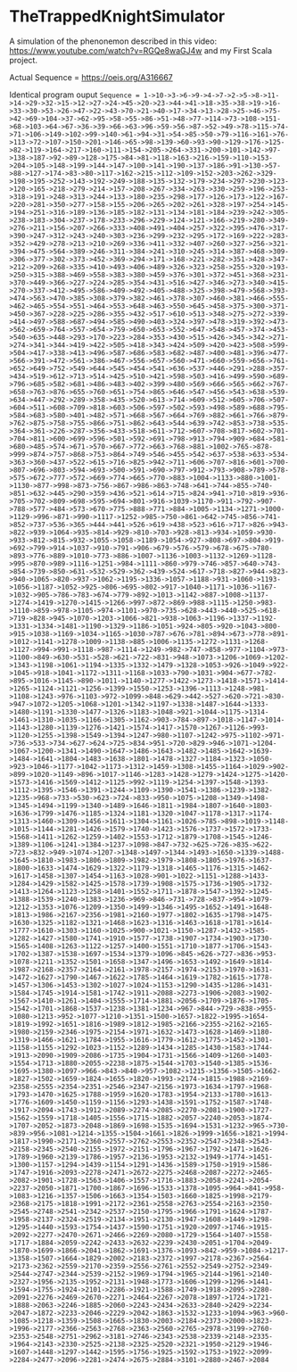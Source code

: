 # TheTrappedKnightSimulator
A simulation of the phenonemon described in this video: https://www.youtube.com/watch?v=RGQe8waGJ4w and my First Scala project.

Actual Sequence = https://oeis.org/A316667

Identical program ouput `Sequence = 1->10->3->6->9->4->7->2->5->8->11->14->29->32->15->12->27->24->45->20->23->44->41->18->35->38->19->16->33->30->53->26->47->22->43->70->21->40->17->34->13->28->25->46->75->42->69->104->37->62->95->58->55->86->51->48->77->114->73->108->151->68->103->64->67->36->39->66->63->96->59->56->87->52->49->78->115->74->71->106->149->102->99->140->61->94->31->54->85->50->79->116->161->76->113->72->107->150->201->146->65->98->139->60->93->90->129->176->125->82->119->164->217->160->111->154->205->264->331->200->101->142->97->138->187->92->89->128->175->84->81->118->163->216->159->110->153->204->105->148->199->144->147->100->141->190->137->186->91->130->57->88->127->174->83->80->117->162->215->112->109->152->203->262->329->198->195->252->143->192->249->188->135->132->179->234->297->230->123->120->165->218->279->214->157->208->267->334->263->330->259->196->253->318->191->248->313->244->133->180->235->298->177->126->173->122->167->220->281->350->277->158->155->206->265->202->261->328->197->254->145->194->251->316->189->136->185->182->131->134->181->184->239->242->305->238->183->304->237->178->233->296->229->124->121->166->219->280->349->276->211->156->207->266->333->408->491->404->257->322->395->476->317->390->247->312->243->240->303->236->299->232->295->172->169->222->283->352->429->278->213->210->269->336->411->332->407->260->327->256->321->394->475->564->389->246->311->384->241->310->245->314->387->468->309->306->377->302->373->452->369->294->171->168->221->282->351->428->347->212->209->268->335->410->493->406->489->326->323->258->255->320->193->250->315->388->469->558->383->380->459->376->301->372->451->368->231->370->449->366->227->224->285->354->431->516->427->346->273->340->415->270->337->412->495->586->409->492->405->488->325->398->479->568->393->474->563->470->385->308->379->382->461->378->307->460->381->466->555->462->465->554->551->464->553->648->463->550->645->458->375->300->371->450->367->228->225->286->355->432->517->610->513->348->275->272->339->414->497->588->687->494->585->490->403->324->397->478->319->392->473->562->659->764->557->654->759->650->653->552->647->548->457->374->453->540->635->448->293->170->223->284->353->430->515->426->345->342->271->274->341->344->419->422->505->418->343->424->509->420->423->508->599->504->417->338->413->496->587->686->583->682->487->400->481->396->477->566->391->472->561->386->467->556->657->560->471->660->559->656->761->652->649->752->549->644->545->454->541->636->537->446->291->288->357->434->519->612->713->514->425->510->421->598->503->416->499->590->689->796->685->582->681->486->483->402->399->480->569->666->565->662->767->658->763->876->655->760->651->754->865->646->547->456->543->638->539->634->447->292->289->358->435->520->613->714->609->512->605->706->507->604->511->608->709->818->603->506->597->502->593->498->589->688->795->584->683->580->401->482->571->668->567->664->769->882->661->766->879->762->875->758->755->866->751->862->643->544->639->742->853->738->535->364->361->226->287->356->433->518->611->712->607->708->817->602->701->704->811->600->699->596->501->592->691->798->913->794->909->684->581->680->485->574->671->570->667->772->663->768->881->1002->765->878->999->874->757->868->753->864->749->546->455->542->637->538->633->534->363->360->437->522->615->716->825->942->711->606->707->816->601->700->807->696->803->594->693->500->591->690->797->912->793->908->789->578->575->672->777->572->669->774->665->770->883->1004->1133->880->1001->1130->877->998->873->756->867->986->863->748->641->744->855->740->851->632->445->290->359->436->521->614->715->824->941->710->819->936->705->702->809->698->595->694->801->916->1039->1170->911->792->907->788->577->484->573->670->775->888->771->884->1005->1134->1271->1000->1129->996->871->990->1117->1252->985->750->861->642->745->856->741->852->737->536->365->444->441->526->619->438->523->616->717->826->943->822->939->1064->935->814->929->810->703->928->813->934->1059->930->933->812->815->932->1055->1058->1189->1054->927->808->697->804->919->692->799->914->1037->910->791->906->679->576->579->678->675->780->893->776->889->1010->773->886->1007->1136->1003->1132->1269->1128->995->870->989->1116->1251->984->1111->860->979->746->857->640->743->854->739->850->631->532->529->362->439->524->617->718->827->944->823->940->1065->820->937->1062->1195->1336->1057->1188->931->1060->1193->1056->1187->1052->925->806->695->802->917->1040->1171->1036->1167->1032->905->786->783->674->779->892->1013->1142->887->1008->1137->1274->1419->1270->1415->1266->997->872->869->988->1115->1250->983->1110->859->978->1105->974->1101->970->735->628->443->440->525->618->719->828->945->1070->1203->1066->821->938->1063->1196->1337->1192->1331->1334->1481->1190->1329->1186->1051->924->805->920->1043->800->915->1038->1169->1034->1165->1030->787->676->781->894->673->778->891->1012->1141->1278->1009->1138->885->1006->1135->1272->1131->1268->1127->994->991->1118->987->1114->1249->982->747->858->977->1104->973->1100->849->630->531->528->621->722->831->948->1073->1206->1069->1202->1343->1198->1061->1194->1335->1332->1479->1328->1053->926->1049->922->1045->918->1041->1172->1311->1168->1033->790->1031->904->677->782->895->1016->1145->890->1011->1140->1277->1422->1273->1418->1571->1414->1265->1124->1121->1256->1399->1550->1253->1396->1113->1248->981->1108->1243->976->1103->972->1099->848->629->442->527->620->721->830->947->1072->1205->1068->1201->1342->1197->1338->1487->1644->1333->1480->1191->1330->1477->1326->1183->1048->921->1044->1175->1314->1461->1310->1035->1166->1305->1162->903->784->897->1018->1147->1014->1143->1280->1139->1276->1421->1574->1417->1570->1267->1126->993->1120->1255->1398->1549->1394->1247->980->1107->1242->975->1102->971->736->533->734->627->624->725->834->951->720->829->946->1071->1204->1067->1200->1341->1490->1647->1486->1643->1482->1485->1642->1639->1484->1641->1804->1483->1638->1801->1478->1327->1184->1323->1050->923->1046->1177->1042->1173->1312->1459->1308->1455->1164->1029->902->899->1020->1149->896->1017->1146->1283->1428->1279->1424->1275->1420->1573->1416->1569->1412->1125->992->1119->1254->1397->1548->1393->1112->1395->1546->1391->1244->1109->1390->1541->1386->1239->1382->1235->968->733->530->623->724->833->950->1075->1208->1349->1498->1345->1494->1199->1340->1489->1646->1811->1984->1807->1640->1803->1636->1799->1476->1185->1324->1181->1320->1047->1178->1317->1174->1313->1460->1309->1456->1611->1304->1161->1026->785->898->1019->1148->1015->1144->1281->1426->1579->1740->1423->1576->1737->1572->1733->1568->1411->1262->1259->1402->1553->1712->1879->1708->1545->1246->1389->1106->1241->1384->1237->1098->847->732->625->726->835->622->723->832->949->1074->1207->1348->1497->1344->1493->1650->1339->1488->1645->1810->1983->1806->1809->1982->1979->1808->1805->1976->1637->1800->1633->1474->1629->1322->1179->1318->1465->1176->1315->1462->1617->1458->1307->1454->1163->1028->901->1022->1151->1288->1433->1284->1429->1582->1425->1578->1739->1908->1575->1736->1905->1732->1413->1264->1123->1258->1401->1552->1711->1878->1547->1392->1245->1388->1539->1240->1383->1236->969->846->731->728->837->954->1079->1212->1353->1076->1209->1350->1499->1346->1495->1652->1491->1648->1813->1986->2167->2356->1981->2160->1977->1802->1635->1798->1475->1630->1325->1182->1321->1468->1623->1316->1463->1618->1781->1614->1777->1610->1303->1160->1025->900->1021->1150->1287->1432->1585->1282->1427->1580->1741->1910->1577->1738->1907->1734->1903->1730->1565->1408->1263->1122->1257->1400->1551->1710->1877->1706->1543->1702->1387->1538->1697->1534->1379->1096->845->626->727->836->953->1078->1211->1352->1501->1658->1347->1496->1653->1492->1649->1814->1987->2168->2357->2164->2161->1978->2157->1974->2153->1970->1631->1472->1627->1790->1467->1622->1785->1464->1619->1782->1615->1778->1457->1306->1453->1302->1027->1024->1153->1290->1435->1286->1431->1584->1745->1914->1581->1742->1911->2088->2273->1906->2083->1902->1567->1410->1261->1404->1555->1714->1881->2056->1709->1876->1705->1542->1701->1868->1537->1238->1381->1234->967->844->729->838->955->1080->1213->952->1077->1210->1351->1500->1657->1822->1995->1654->1819->1992->1651->1816->1989->1812->1985->2166->2355->2162->2165->1980->2159->2346->1975->2154->1971->1632->1473->1628->1469->1180->1319->1466->1621->1784->1955->1616->1779->1612->1775->1452->1301->1158->1155->1292->1023->1152->1289->1434->1285->1430->1583->1744->1913->2090->1909->2086->1735->1904->1731->1566->1409->1260->1403->1554->1713->1880->2055->2238->1875->1544->1703->1540->1385->1536->1695->1380->1097->966->843->840->957->1082->1215->1356->1505->1662->1827->1502->1659->1824->1655->1820->1993->2174->1815->1988->2169->2358->2555->2354->2351->2546->2347->2156->1973->1634->1797->1968->1793->1470->1625->1788->1959->1620->1783->1954->2133->1780->1613->1776->1609->1450->1159->1156->1293->1438->1591->1752->1587->1748->1917->2094->1743->1912->2089->2274->2085->2270->2081->1900->1727->1562->1559->1718->1405->1556->1715->1882->2057->2240->2053->1874->1707->2052->1873->2048->1869->1698->1535->1694->1531->1232->965->730->839->956->1081->1214->1355->1504->1661->1826->1999->1656->1821->1994->1817->1990->2171->2360->2557->2762->2553->2352->2547->2348->2543->2158->2345->2540->2155->1972->2151->1796->1967->1792->1471->1626->1789->1960->2139->1786->1957->2136->1953->2132->1949->1774->1451->1300->1157->1294->1439->1154->1291->1436->1589->1750->1919->1586->1747->1916->2093->2278->2471->2672->2275->2468->2087->2272->2465->2082->1901->1728->1563->1406->1557->1716->1883->2058->2241->2054->2237->2050->1871->1700->1867->1696->1533->1378->1095->964->841->958->1083->1216->1357->1506->1663->1354->1503->1660->1825->1998->2179->2368->2175->1818->1991->2172->2361->2558->2763->2554->2163->2350->2545->2748->2541->2342->2537->2150->1795->1966->1791->1624->1787->1958->2137->2324->2519->2134->1951->2130->1947->1608->1449->1298->1295->1440->1593->1754->1437->1590->1751->1920->2097->1746->1915->2092->2277->2470->2671->2466->2269->2080->1729->1564->1407->1558->1717->1884->2059->2242->2433->2632->2239->2430->2051->1704->2049->1870->1699->1866->2041->1862->1691->1376->1093->842->959->1084->1217->1358->1507->1664->1829->2002->2183->2372->1997->2178->2367->2564->2173->2362->2559->2170->2359->2556->2761->2552->2549->2752->2349->2544->2747->2344->2539->2152->1969->1794->1965->2144->1961->2140->2327->1956->2135->1952->2131->1948->1773->1606->1299->1296->1441->1594->1755->1924->2101->2286->1921->1588->1749->1918->2095->2280->2091->2276->2469->2670->2271->2464->2267->2078->1897->1724->1721->1888->2063->2246->1885->2060->2243->2434->2633->2840->2429->2234->2047->1872->2233->2046->2229->2042->1863->1532->1233->1094->963->960->1085->1218->1359->1508->1665->1830->2003->2184->2373->2000->1823->1996->2177->2366->2563->2768->2363->2560->2765->2978->3199->2760->2353->2548->2751->2962->3181->2746->2343->2538->2339->2148->2335->1964->2143->2330->2525->2138->2325->2520->2321->1950->2129->1946->1607->1448->1297->1442->1595->1756->1925->1592->1753->1922->2099->2284->2477->2096->2281->2474->2675->2884->3101->2880->2467->2084`
